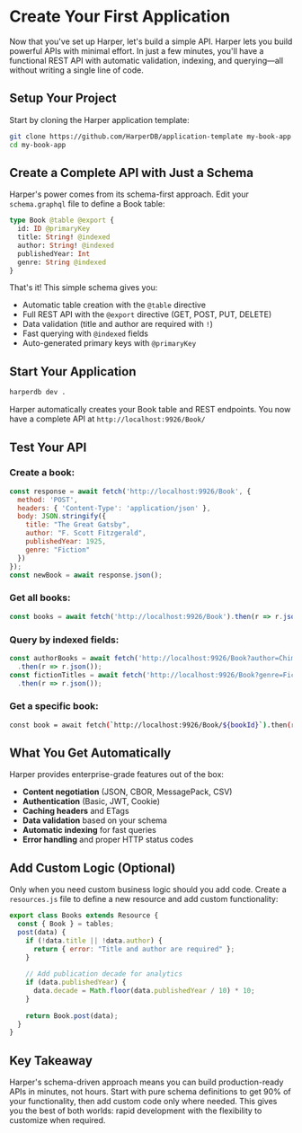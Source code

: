 # Create Your First Application
Now that you've set up Harper, let's build a simple API. Harper lets you build powerful APIs with minimal effort. In just a few minutes, you'll have a functional REST API with automatic validation, indexing, and querying—all without writing a single line of code.

## Setup Your Project
Start by cloning the Harper application template:

```bash
git clone https://github.com/HarperDB/application-template my-book-app
cd my-book-app
```

## Create a Complete API with Just a Schema
Harper's power comes from its schema-first approach. Edit your `schema.graphql` file to define a Book table:

```graphql
type Book @table @export {
  id: ID @primaryKey
  title: String! @indexed
  author: String! @indexed
  publishedYear: Int
  genre: String @indexed
}
```

That's it! This simple schema gives you:

- Automatic table creation with the `@table` directive
- Full REST API with the `@export` directive (GET, POST, PUT, DELETE)
- Data validation (title and author are required with `!`)
- Fast querying with `@indexed` fields
- Auto-generated primary keys with `@primaryKey`


## Start Your Application
```bash
harperdb dev .
```
Harper automatically creates your Book table and REST endpoints. You now have a complete API at `http://localhost:9926/Book/`

## Test Your API
### Create a book:
```javascript
const response = await fetch('http://localhost:9926/Book', {
  method: 'POST',
  headers: { 'Content-Type': 'application/json' },
  body: JSON.stringify({
    title: "The Great Gatsby",
    author: "F. Scott Fitzgerald", 
    publishedYear: 1925,
    genre: "Fiction"
  })
});
const newBook = await response.json();
```

### Get all books:
```javascript
const books = await fetch('http://localhost:9926/Book').then(r => r.json());
```

### Query by indexed fields:
```javascript
const authorBooks = await fetch('http://localhost:9926/Book?author=Chimamanda')
  .then(r => r.json());
const fictionTitles = await fetch('http://localhost:9926/Book?genre=Fiction&select(title,author)')
  .then(r => r.json());
```

### Get a specific book:
```bash
const book = await fetch(`http://localhost:9926/Book/${bookId}`).then(r => r.json());
```

## What You Get Automatically
Harper provides enterprise-grade features out of the box:

- **Content negotiation** (JSON, CBOR, MessagePack, CSV)
- **Authentication** (Basic, JWT, Cookie)
- **Caching headers** and ETags
- **Data validation** based on your schema
- **Automatic indexing** for fast queries
- **Error handling** and proper HTTP status codes

## Add Custom Logic (Optional)
Only when you need custom business logic should you add code. Create a `resources.js` file to define a new resource and add custom functionality:

```js
export class Books extends Resource {
  const { Book } = tables;
  post(data) {
    if (!data.title || !data.author) {
      return { error: "Title and author are required" };
    }
    
    // Add publication decade for analytics
    if (data.publishedYear) {
      data.decade = Math.floor(data.publishedYear / 10) * 10;
    }
    
    return Book.post(data);
  }
}
```

## Key Takeaway
Harper's schema-driven approach means you can build production-ready APIs in minutes, not hours. Start with pure schema definitions to get 90% of your functionality, then add custom code only where needed. This gives you the best of both worlds: rapid development with the flexibility to customize when required.